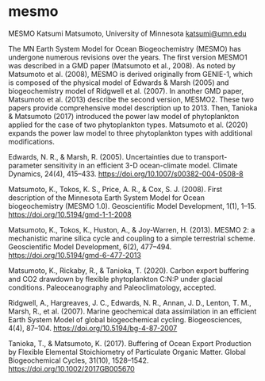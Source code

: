 # mesmo
MESMO 
Katsumi Matsumoto, University of Minnesota
katsumi@umn.edu

The MN Earth System Model for Ocean Biogeochemistry (MESMO) has undergone numerous revisions over the years. The first version MESMO1 was described in a GMD paper (Matsumoto et al., 2008). As noted by Matsumoto et al. (2008), MESMO is derived originally from GENIE-1, which is composed of the physical model of Edwards & Marsh (2005) and biogeochemistry model of Ridgwell et al. (2007). In another GMD paper, Matsumoto et al. (2013) describe the second version, MESMO2. These two papers provide comprehensive model description up to 2013. Then, Tanioka & Matsumoto (2017) introduced the power law model of phytoplankton applied for the case of two phytoplankton types. Matsumoto et al. (2020) expands the power law model to three phytoplankton types with additional modifications.  


Edwards, N. R., & Marsh, R. (2005). Uncertainties due to transport-parameter sensitivity in an efficient 3-D ocean-climate model. Climate Dynamics, 24(4), 415–433. https://doi.org/10.1007/s00382-004-0508-8

Matsumoto, K., Tokos, K. S., Price, A. R., & Cox, S. J. (2008). First description of the Minnesota Earth System Model for Ocean biogeochemistry (MESMO 1.0). Geoscientific Model Development, 1(1), 1–15. https://doi.org/10.5194/gmd-1-1-2008

Matsumoto, K., Tokos, K., Huston, A., & Joy-Warren, H. (2013). MESMO 2: a mechanistic marine silica cycle and coupling to a simple terrestrial scheme. Geoscientific Model Development, 6(2), 477–494. https://doi.org/10.5194/gmd-6-477-2013

Matsumoto, K., Rickaby, R., & Tanioka, T. (2020). Carbon export buffering and CO2 drawdown by flexible phytoplankton C:N:P under glacial conditions. Paleoceanography and Paleoclimatology, accepted.

Ridgwell, A., Hargreaves, J. C., Edwards, N. R., Annan, J. D., Lenton, T. M., Marsh, R., et al. (2007). Marine geochemical data assimilation in an efficient Earth System Model of global biogeochemical cycling. Biogeosciences, 4(4), 87–104. https://doi.org/10.5194/bg-4-87-2007

Tanioka, T., & Matsumoto, K. (2017). Buffering of Ocean Export Production by Flexible Elemental Stoichiometry of Particulate Organic Matter. Global Biogeochemical Cycles, 31(10), 1528–1542. https://doi.org/10.1002/2017GB005670
